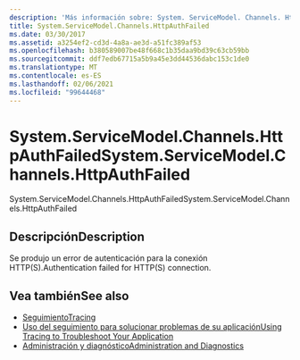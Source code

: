 ```yaml
---
description: 'Más información sobre: System. ServiceModel. Channels. HttpAuthFailed'
title: System.ServiceModel.Channels.HttpAuthFailed
ms.date: 03/30/2017
ms.assetid: a3254ef2-cd3d-4a8a-ae3d-a51fc389af53
ms.openlocfilehash: b380589007be48f668c1b35daa9bd39c63cb59bb
ms.sourcegitcommit: ddf7edb67715a5b9a45e3dd44536dabc153c1de0
ms.translationtype: MT
ms.contentlocale: es-ES
ms.lasthandoff: 02/06/2021
ms.locfileid: "99644468"
---
```

# <a name="systemservicemodelchannelshttpauthfailed"></a><span data-ttu-id="c2592-103">System.ServiceModel.Channels.HttpAuthFailed</span><span class="sxs-lookup"><span data-stu-id="c2592-103">System.ServiceModel.Channels.HttpAuthFailed</span></span>

<span data-ttu-id="c2592-104">System.ServiceModel.Channels.HttpAuthFailed</span><span class="sxs-lookup"><span data-stu-id="c2592-104">System.ServiceModel.Channels.HttpAuthFailed</span></span>  
  
## <a name="description"></a><span data-ttu-id="c2592-105">Descripción</span><span class="sxs-lookup"><span data-stu-id="c2592-105">Description</span></span>  

 <span data-ttu-id="c2592-106">Se produjo un error de autenticación para la conexión HTTP(S).</span><span class="sxs-lookup"><span data-stu-id="c2592-106">Authentication failed for HTTP(S) connection.</span></span>  
  
## <a name="see-also"></a><span data-ttu-id="c2592-107">Vea también</span><span class="sxs-lookup"><span data-stu-id="c2592-107">See also</span></span>

- [<span data-ttu-id="c2592-108">Seguimiento</span><span class="sxs-lookup"><span data-stu-id="c2592-108">Tracing</span></span>](index.md)
- [<span data-ttu-id="c2592-109">Uso del seguimiento para solucionar problemas de su aplicación</span><span class="sxs-lookup"><span data-stu-id="c2592-109">Using Tracing to Troubleshoot Your Application</span></span>](using-tracing-to-troubleshoot-your-application.md)
- [<span data-ttu-id="c2592-110">Administración y diagnóstico</span><span class="sxs-lookup"><span data-stu-id="c2592-110">Administration and Diagnostics</span></span>](../index.md)
